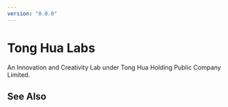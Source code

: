 ```yaml
---
version: "0.0.0"
---
```

# Tong Hua Labs
An Innovation and Creativity Lab under Tong Hua Holding Public Company Limited.

## See Also
